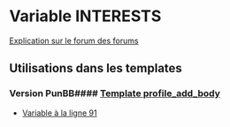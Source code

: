 # Variable INTERESTS
[Explication sur le forum des forums](http://forum.forumactif.com/t294113-listing-des-variables#INTERESTS)
## Utilisations dans les templates
### Version PunBB#### [Template profile_add_body](punbb/profile_add_body.md)
* [Variable à la ligne 91](../punbb/profile_add_body.tpl#L91)